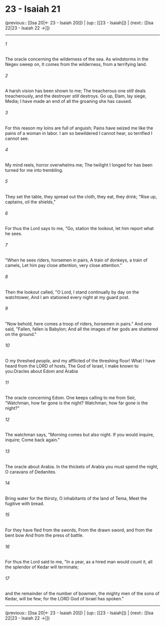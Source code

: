# 23 - Isaiah 21

(previous:: [[Isa 20|← 23 - Isaiah 20]]) | (up:: [[23 - Isaiah]]) | (next:: [[Isa 22|23 - Isaiah 22 →]])

***


###### 1 
The oracle concerning the wilderness of the sea. As windstorms in the Negev sweep on, It comes from the wilderness, from a terrifying land. 

###### 2 
A harsh vision has been shown to me; The treacherous one _still_ deals treacherously, and the destroyer _still_ destroys. Go up, Elam, lay siege, Media; I have made an end of all the groaning she has caused. 

###### 3 
For this reason my loins are full of anguish; Pains have seized me like the pains of a woman in labor. I am so bewildered I cannot hear, so terrified I cannot see. 

###### 4 
My mind reels, horror overwhelms me; The twilight I longed for has been turned for me into trembling. 

###### 5 
They set the table, they spread out the cloth, they eat, they drink; "Rise up, captains, oil the shields," 

###### 6 
For thus the Lord says to me, "Go, station the lookout, let him report what he sees. 

###### 7 
"When he sees riders, horsemen in pairs, A train of donkeys, a train of camels, Let him pay close attention, very close attention." 

###### 8 
Then the lookout called, "O Lord, I stand continually by day on the watchtower, And I am stationed every night at my guard post. 

###### 9 
"Now behold, here comes a troop of riders, horsemen in pairs." And one said, "Fallen, fallen is Babylon; And all the images of her gods are shattered on the ground." 

###### 10 
O my threshed _people_, and my afflicted of the threshing floor! What I have heard from the LORD of hosts, The God of Israel, I make known to you.Oracles about Edom and Arabia 

###### 11 
The oracle concerning Edom. One keeps calling to me from Seir, "Watchman, how far gone is the night? Watchman, how far gone is the night?" 

###### 12 
The watchman says, "Morning comes but also night. If you would inquire, inquire; Come back again." 

###### 13 
The oracle about Arabia. In the thickets of Arabia you must spend the night, O caravans of Dedanites. 

###### 14 
Bring water for the thirsty, O inhabitants of the land of Tema, Meet the fugitive with bread. 

###### 15 
For they have fled from the swords, From the drawn sword, and from the bent bow And from the press of battle. 

###### 16 
For thus the Lord said to me, "In a year, as a hired man would count it, all the splendor of Kedar will terminate; 

###### 17 
and the remainder of the number of bowmen, the mighty men of the sons of Kedar, will be few; for the LORD God of Israel has spoken."

***

(previous:: [[Isa 20|← 23 - Isaiah 20]]) | (up:: [[23 - Isaiah]]) | (next:: [[Isa 22|23 - Isaiah 22 →]])
